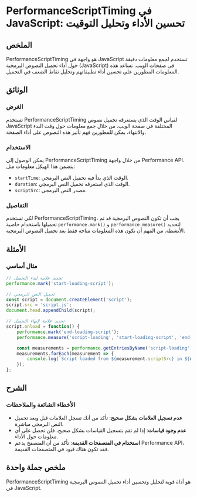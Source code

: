 <!--
Meta Description: # PerformanceScriptTiming في JavaScript: تحسين الأداء وتحليل التوقيت ## الملخص PerformanceScriptTiming هو واجهة في JavaScript تستخدم لجمع معلومات دقيق...
Meta Keywords: script, تحميل, performance, performancescripttiming, javascript
-->

# PerformanceScriptTiming في JavaScript: تحسين الأداء وتحليل التوقيت

## الملخص
PerformanceScriptTiming هو واجهة في JavaScript تستخدم لجمع معلومات دقيقة حول أداء تحميل النصوص البرمجية (JavaScript) في صفحات الويب. تساعد هذه المعلومات المطورين على تحسين أداء تطبيقاتهم وتحليل نقاط الضعف في التحميل.

## الوثائق
### الغرض
تستخدم PerformanceScriptTiming لقياس الوقت الذي يستغرقه تحميل نصوص JavaScript المختلفة في صفحة الويب. من خلال جمع معلومات حول وقت البدء والانتهاء، يمكن للمطورين فهم تأثير هذه النصوص على أداء الصفحة.

### الاستخدام
يمكن الوصول إلى PerformanceScriptTiming من خلال واجهة Performance API. يتضمن هذا الهيكل معلومات مثل:
- `startTime`: الوقت الذي بدأ فيه تحميل النص البرمجي.
- `duration`: الوقت الذي استغرقه تحميل النص البرمجي.
- `scriptSrc`: مصدر النص البرمجي.

### التفاصيل
لكي تستخدم PerformanceScriptTiming، يجب أن تكون النصوص البرمجية قد تم تحميلها باستخدام خاصية `performance.mark()` و `performance.measure()` لتحديد الأنشطة. من المهم أن تكون هذه المعلومات متاحة فقط بعد تحميل النصوص البرمجية.

## الأمثلة
### مثال أساسي
```javascript
// تحديد علامة لبدء التحميل
performance.mark('start-loading-script');

// تحميل النص البرمجي
const script = document.createElement('script');
script.src = 'script.js';
document.head.appendChild(script);

// تحديد علامة لإنهاء التحميل
script.onload = function() {
    performance.mark('end-loading-script');
    performance.measure('script-loading', 'start-loading-script', 'end-loading-script');

    const measurements = performance.getEntriesByName('script-loading');
    measurements.forEach(measurement => {
        console.log(`Script loaded from ${measurement.scriptSrc} in ${measurement.duration} milliseconds.`);
    });
};
```

## الشرح
### الأخطاء الشائعة والملاحظات
- **عدم تسجيل العلامات بشكل صحيح**: تأكد من أنك تسجل العلامات قبل وبعد تحميل النص البرمجي مباشرة.
- **عدم وجود قياسات**: إذا لم تقم بتسجيل القياسات بشكل صحيح، فلن تحصل على أي معلومات حول الأداء.
- **استخدام في المتصفحات القديمة**: تأكد من أن المتصفح يدعم Performance API، فقد تكون هناك قيود في المتصفحات القديمة.

## ملخص جملة واحدة
PerformanceScriptTiming هو أداة قوية لتحليل وتحسين أداء تحميل النصوص البرمجية في JavaScript.
